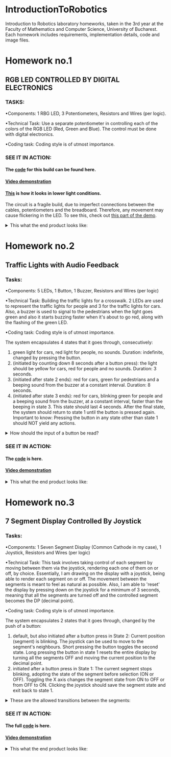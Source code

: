 # IntroductionToRobotics
Introduction to Robotics laboratory homeworks, taken in the 3rd year at the Faculty of Mathematics and Computer Science, University of Bucharest. Each homework includes requirements, implementation details, code and image files.

# Homework no.1

## RGB LED CONTROLLED BY DIGITAL ELECTRONICS


### TASKS:
•Components: 1 RBG LED, 3 Potentiometers, Resistors and Wires (per logic).

•Technical Task: Use a separate potentiometer in controlling each of the colors of the RGB LED (Red, Green and Blue). The control must be done with digital electronics.

•Coding task: Coding style is of utmost importance.

### SEE IT IN ACTION:

#### The [code](https://github.com/BogdanPopel/IntroductionToRobotics/blob/main/Tema%201%20-%20RGBwithPotentiometers.ino) for this build can be found here.

#### [Video demonstration](https://www.youtube.com/watch?v=3S08bdfMk_I)

#### [This](https://youtu.be/3S08bdfMk_I?t=61) is how it looks in lower light conditions.

The circuit is a fragile build, due to imperfect connections between the cables, potentiometers and the breadboard. Therefore, any movement may cause flickering in the LED. To see this, check out [this part of the demo](https://youtu.be/3S08bdfMk_I?t=117).
<details>
<summary>This what the end product looks like:</summary>

![WhatsApp Image 2022-10-26 at 18 36 58](https://user-images.githubusercontent.com/79463256/198071657-169fc7c2-7aa7-4970-a026-ca6d22fd3b43.jpeg)
![WhatsApp Image 2022-10-26 at 18 36 55](https://user-images.githubusercontent.com/79463256/198071709-af636a55-08df-4f6a-be0e-233ffaf9b658.jpeg)
![WhatsApp Image 2022-10-26 at 18 36 55 (1)](https://user-images.githubusercontent.com/79463256/198071793-ae9c3136-dc80-4733-a8b5-42718f0aa811.jpeg)
![WhatsApp Image 2022-10-26 at 18 36 55 (2)](https://user-images.githubusercontent.com/79463256/198071815-6d67d5b4-e5ab-4c65-b0a5-b7b7dba22e36.jpeg)
![WhatsApp Image 2022-10-26 at 18 36 56 (1)](https://user-images.githubusercontent.com/79463256/198071875-20bc3688-e63f-4feb-baf8-a5fe48c9951d.jpeg)
![WhatsApp Image 2022-10-26 at 18 36 57](https://user-images.githubusercontent.com/79463256/198071913-9f5cd657-c2e3-42a0-ab5e-ee9bdd211af7.jpeg)
![WhatsApp Image 2022-10-26 at 18 36 57 (1)](https://user-images.githubusercontent.com/79463256/198071951-1e2a4617-7835-4fa4-b8de-ee1e91c1ba7d.jpeg)
![WhatsApp Image 2022-10-26 at 18 36 58 (1)](https://user-images.githubusercontent.com/79463256/198072006-c493859b-4a56-4949-aed9-861040026a62.jpeg)
![WhatsApp Image 2022-10-26 at 18 36 56 (2)](https://user-images.githubusercontent.com/79463256/198073066-4761468c-8f01-47cd-8a10-6755b49cb567.jpeg)
</details>

# Homework no.2 

## Traffic Lights with Audio Feedback

### Tasks:

•Components:  5 LEDs, 1 Button, 1 Buzzer, Resistors and Wires (per logic)

•Technical Task: Building  the  traffic  lights  for  a  crosswalk. 2 LEDs are used to represent the traffic lights for people and 3 for the traffic lights for cars. Also, a buzzer is used to signal to the pedestrians when the light goes green and also it starts buzzing faster when it's about to go red, along with the flashing of the green LED.

•Coding task: Coding style is of utmost importance.

  The system encapsulates 4 states that it goes through, consecutively:
  
1) green light for cars, red  light for people, no sounds. Duration: indefinite, changed by pressing the button.
2) (initiated by counting down 8 seconds after a button press): the light should be yellow for  cars, red for people and no sounds. Duration: 3 seconds.
3) (initiated after state 2 ends): red for cars, green for pedestrians and a beeping sound from the buzzer at a constant interval. Duration: 8 seconds.
4) (initiated after state 3 ends):  red for cars, blinking green for people and a beeping sound from the buzzer, at a constant interval, faster than the beeping in state 3. This state should last 4 seconds. After the final state, the system should return to state 1 until the button is pressed again.
Important to know: Pressing the button in any state other than state 1 should NOT yield any actions.

<details>
<summary>How should the input of a button be read?</summary>

  The input is registered via a ISR() function called Interrupt, which receives the signal from a button. The signal is then debounced, to be sure it didn't register from interferences or a 'half push' of the button. Esentially, it makes sure that the user pushed the button on purpose and that the push of the button was well executed, resulting in a continous signal. Arduino reads 0s and 1s from the button. To understand it better, you can view the signal recieved from a button like this:
  
  - bad signal: 1 1 0 0 1 1 0 0 (with ISR) -> we skip reading this part
  - good signal: 1 1 1 1 1 1 1 -> we consider the button pressed, when it sends a signal that looks like this
</details>

### SEE IT IN ACTION:

#### The [code](https://github.com/BogdanPopel/IntroductionToRobotics/blob/main/TrafficLight.ino) is here.
#### [Video demonstration](https://youtu.be/PXnF78SRz44)

<details>
<summary>This what the end product looks like:</summary>

![WhatsApp Image 2022-11-03 at 00 45 04](https://user-images.githubusercontent.com/79463256/199616720-2daaf8ba-8761-4873-8160-88ad13662cf7.jpeg)

![WhatsApp Image 2022-11-03 at 00 45 06](https://user-images.githubusercontent.com/79463256/199616724-a1717c5c-2d5a-4a12-be2a-86b7c10420dc.jpeg)

![WhatsApp Image 2022-11-03 at 00 45 05 (2)](https://user-images.githubusercontent.com/79463256/199616728-2c6205c7-51ca-481f-8bc8-fbefc14eb5f1.jpeg)

![WhatsApp Image 2022-11-03 at 00 45 05 (1)](https://user-images.githubusercontent.com/79463256/199616730-5647d9c7-e186-445e-9076-f4bbee9165c8.jpeg)

![WhatsApp Image 2022-11-03 at 00 45 05](https://user-images.githubusercontent.com/79463256/199616731-3054c80e-ab3d-4f10-8112-0e874d6e90d5.jpeg)
</details>


# Homework no.3

## 7 Segment Display Controlled By Joystick

### Tasks:

•Components:   1  Seven Segment Display (Common Cathode in my case), 1  Joystick,  Resistors and Wires (per logic)

•Technical Task: This task involves taking control of each segment by moving between them via the joystick, rendering each one of them on or off, by choice. Essentially, I am drawing on the display with a joystick, being able to render each segment on or off. The movement between the segments is meant to feel as natural as possible. Also, I am able to 'reset' the display by pressing down on the joystick for a minimum of 3 seconds, meaning that all the segments are turned off and the controlled segment becomes the DP (decimal point). 

•Coding task: Coding style is of utmost importance.

  The system encapsulates 2 states that it goes through, changed by the push of a button:
  
1) default, but also initiated after a button press in State 2: Current position (segment) is blinking. The joystick can be used to move to the segment's neighbours. Short pressing the  button toggles the second state. Long pressing the button in state 1 resets the entire display by turning all the segments OFF and moving the current position to the decimal point.
2) initiated after a button press in State 1: The current segment stops blinking, adopting the state of the segment before selection (ON or OFF). Toggling the X axis changes the segment state  from ON to OFF or from OFF to  ON. Clicking the joystick should save the segment state and exit back to state 1.

  
  
  <details>
<summary>These are the allowed transitions between the segments: </summary>
 
  [Code Representation](https://github.com/BogdanPopel/IntroductionToRobotics/blob/4b84fe34710972f7cb5cabef7e2bfc3be2698b8d/Homework%233%207SDwithJoystick.ino#L58)
  
  ![tranzitii](https://user-images.githubusercontent.com/79463256/200967395-16e1aadd-9c16-4e8d-8f01-21188fe225b1.png)

</details>
  
### SEE IT IN ACTION:

#### The full [code](https://github.com/BogdanPopel/IntroductionToRobotics/blob/main/Homework%233%207SDwithJoystick.ino) is here.
#### [Video demonstration](https://www.youtube.com/watch?v=h8aT8BLyIBo)

<details>
<summary>This what the end product looks like:</summary>

![WhatsApp Image 2022-11-10 at 01 43 22 (1)](https://user-images.githubusercontent.com/79463256/200965850-fc124e7a-2e42-4714-80e9-273b2ac0a7aa.jpeg)

![WhatsApp Image 2022-11-10 at 01 43 22](https://user-images.githubusercontent.com/79463256/200965868-87731b46-e704-47bd-86e5-fe83e84b1239.jpeg)

![WhatsApp Image 2022-11-10 at 01 43 21 (2)](https://user-images.githubusercontent.com/79463256/200965881-016658c4-4f35-43a7-9d31-c995dc28477a.jpeg)

![WhatsApp Image 2022-11-10 at 01 43 21 (1)](https://user-images.githubusercontent.com/79463256/200965909-e63b2ed5-94df-4afe-8218-65548b65d9b3.jpeg)

![WhatsApp Image 2022-11-10 at 01 43 21](https://user-images.githubusercontent.com/79463256/200965941-8722d15f-26c7-48cc-a78f-5f2ddabed283.jpeg)

![WhatsApp Image 2022-11-10 at 01 43 20](https://user-images.githubusercontent.com/79463256/200965953-b90542c5-101b-4b11-8c41-612872c4530d.jpeg)
</details>
